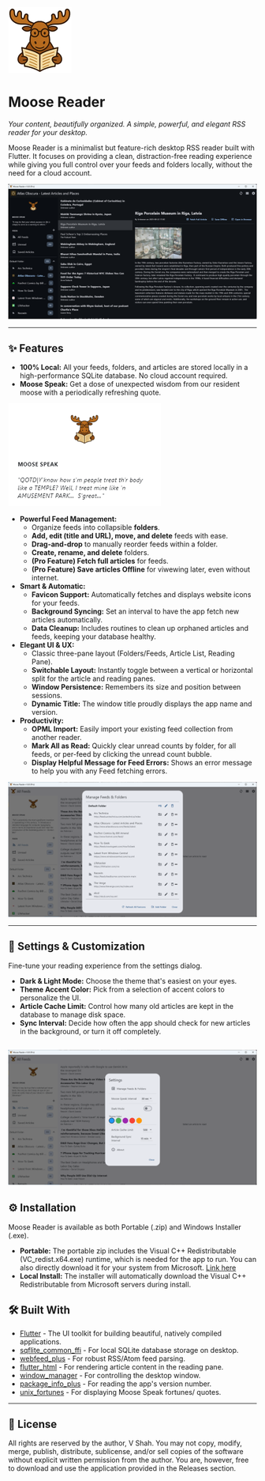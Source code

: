![Moose Reader Logo](assets/images/logo_small.png)
# Moose Reader

*Your content, beautifully organized. A simple, powerful, and elegant RSS reader for your desktop.*

Moose Reader is a minimalist but feature-rich desktop RSS reader built with Flutter. It focuses on providing a clean, distraction-free reading experience while giving you full control over your feeds and folders locally, without the need for a cloud account.

![Moose Reader Main window](assets/images/main.png)

---
## ✨ Features

* **100% Local:** All your feeds, folders, and articles are stored locally in a high-performance SQLite database. No cloud account required.
* **Moose Speak:** Get a dose of unexpected wisdom from our resident moose with a periodically refreshing quote.

![Moose Speak](assets/images/speak.png)

* **Powerful Feed Management:**
    * Organize feeds into collapsible **folders**.
    * **Add, edit (title and URL), move, and delete** feeds with ease.
    * **Drag-and-drop** to manually reorder feeds within a folder.
    * **Create, rename, and delete** folders.
    * **(Pro Feature) Fetch full articles** for feeds.
    * **(Pro Feature) Save articles Offline** for viwewing later, even without internet.
* **Smart & Automatic:**
    * **Favicon Support:** Automatically fetches and displays website icons for your feeds.
    * **Background Syncing:** Set an interval to have the app fetch new articles automatically.
    * **Data Cleanup:** Includes routines to clean up orphaned articles and feeds, keeping your database healthy.
* **Elegant UI & UX:**
    * Classic three-pane layout (Folders/Feeds, Article List, Reading Pane).
    * **Switchable Layout:** Instantly toggle between a vertical or horizontal split for the article and reading panes.
    * **Window Persistence:** Remembers its size and position between sessions.
    * **Dynamic Title:** The window title proudly displays the app name and version.
* **Productivity:**
    * **OPML Import:** Easily import your existing feed collection from another reader.
    * **Mark All as Read:** Quickly clear unread counts by folder, for all feeds, or per-feed by clicking the unread count bubble.
    * **Display Helpful Message for Feed Errors:** Shows an error message to help you with any Feed fetching errors. 

![Moose Reader Settings](assets/images/feed_settings.png)

---
## 🎨 Settings & Customization

Fine-tune your reading experience from the settings dialog.

* **Dark & Light Mode:** Choose the theme that's easiest on your eyes.
* **Theme Accent Color:** Pick from a selection of accent colors to personalize the UI.
* **Article Cache Limit:** Control how many old articles are kept in the database to manage disk space.
* **Sync Interval:** Decide how often the app should check for new articles in the background, or turn it off completely.

![Moose Reader Settings](assets/images/settings.png)
---
## ⚙️ Installation

Moose Reader is available as both Portable (.zip) and Windows Installer (.exe).

* **Portable:** The portable zip includes the Visual C++ Redistributable (VC_redist.x64.exe) runtime, which is needed for the app to run. You can also directly download it for your system from Microsoft. [Link here](https://learn.microsoft.com/en-us/cpp/windows/latest-supported-vc-redist?view=msvc-170)
* **Local Install:** The installer will automatically download the Visual C++ Redistributable from Microsoft servers during install. 

## 🛠️ Built With

* [Flutter](https://flutter.dev/) - The UI toolkit for building beautiful, natively compiled applications.
* [sqflite_common_ffi](https://pub.dev/packages/sqflite_common_ffi) - For local SQLite database storage on desktop.
* [webfeed_plus](https://pub.dev/packages/webfeed_plus) - For robust RSS/Atom feed parsing.
* [flutter_html](https://pub.dev/packages/flutter_html) - For rendering article content in the reading pane.
* [window_manager](https://pub.dev/packages/window_manager) - For controlling the desktop window.
* [package_info_plus](https://pub.dev/packages/package_info_plus) - For reading the app's version number.
* [unix_fortunes](https://en.wikipedia.org/wiki/Fortune_(Unix)) - For displaying Moose Speak fortunes/ quotes.

---
## 📄 License
All rights are reserved by the author, V Shah. You may not copy, modify, merge, publish, distribute, sublicense, and/or sell copies of the software without explicit written permission from the author. You are, however, free to download and use the application provided in the Releases section.
